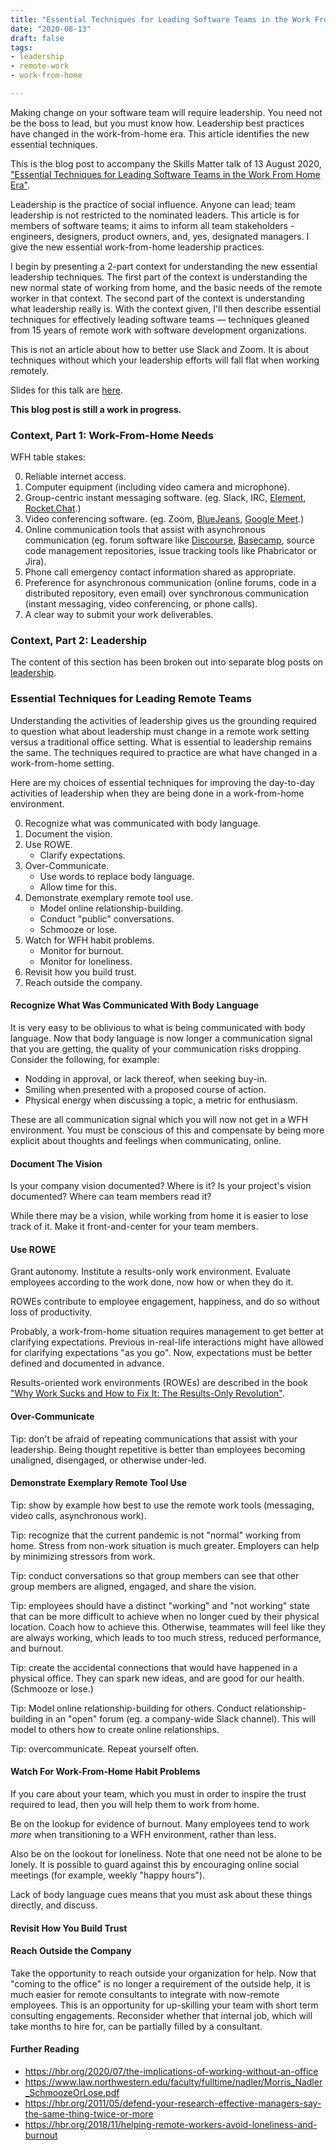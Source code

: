 ```yaml
---
title: "Essential Techniques for Leading Software Teams in the Work From Home Era"
date: "2020-08-13"
draft: false
tags:
- leadership
- remote-work
- work-from-home

---
```


Making change on your software team will require leadership. You need not be
the boss to lead, but you must know how. Leadership best practices have changed
in the work-from-home era. This article identifies the new essential
techniques.

This is the blog post to accompany the Skills Matter talk of 13 August 2020,
["Essential Techniques for Leading Software Teams in the Work From Home Era"](https://skillsmatter.com/meetups/13127-essential-techniques-for-leading-software-teams-in-the-work-from-home-era).

<!--more-->


Leadership is the practice of social influence. Anyone can lead; team
leadership is not restricted to the nominated leaders. This article is for
members of software teams; it aims to inform all team stakeholders - engineers,
designers, product owners, and, yes, designated managers. I give the new
essential work-from-home leadership practices.

I begin by presenting a 2-part context for understanding the new essential
leadership techniques. The first part of the context is understanding the new
normal state of working from home, and the basic needs of the remote worker in
that context. The second part of the context is understanding what leadership
really is. With the context given, I'll then describe essential techniques for
effectively leading software teams — techniques gleaned from 15 years of remote
work with software development organizations.

This is not an article about how to better use Slack and Zoom. It is about
techniques without which your leadership efforts will fall flat when working
remotely.

Slides for this talk are [here](/slides/robinbb-skills-matter-2020-08-13.pdf).

**This blog post is still a work in progress.**


### Context, Part 1: Work-From-Home Needs

WFH table stakes:

0. Reliable internet access.
1. Computer equipment (including video camera and microphone).
2. Group-centric instant messaging software. (eg. Slack, IRC,
   [Element](https://element.io/),
   [Rocket.Chat](https://rocket.chat/).)
3. Video conferencing software. (eg. Zoom,
   [BlueJeans](https://www.bluejeans.com/),
   [Google Meet](https://meet.google.com/).)
4. Online communication tools that assist with asynchronous communication (eg.
   forum software like [Discourse](https://www.discourse.org/),
   [Basecamp](https://basecamp.com), source code management repositories,
   issue tracking tools like Phabricator or Jira).
5. Phone call emergency contact information shared as appropriate.
6. Preference for asynchronous communication (online forums, code in a
   distributed repository, even email) over synchronous communication (instant
   messaging, video conferencing, or phone calls).
7. A clear way to submit your work deliverables.


### Context, Part 2: Leadership

The content of this section has been broken out into separate blog posts on [leadership](/blog/leadership).


### Essential Techniques for Leading Remote Teams

Understanding the activities of leadership gives us the grounding required to
question what about leadership must change in a remote work setting versus a
traditional office setting.  What is essential to leadership remains the same.
The techniques required to practice are what have changed in a work-from-home
setting.

Here are my choices of essential techniques for improving the day-to-day
activities of leadership when they are being done in a work-from-home
environment.

0. Recognize what was communicated with body language.
1. Document the vision.
2. Use ROWE.
   - Clarify expectations.
3. Over-Communicate.
   - Use words to replace body language.
   - Allow time for this.
4. Demonstrate exemplary remote tool use.
   - Model online relationship-building.
   - Conduct "public" conversations.
   - Schmooze or lose.
5. Watch for WFH habit problems.
   - Monitor for burnout.
   - Monitor for loneliness.
6. Revisit how you build trust.
7. Reach outside the company.


#### Recognize What Was Communicated With Body Language

It is very easy to be oblivious to what is being communicated with body
language.  Now that body language is now longer a communication signal that you
are getting, the quality of your communication risks dropping. Consider the
following, for example:

- Nodding in approval, or lack thereof, when seeking buy-in.
- Smiling when presented with a proposed course of action.
- Physical energy when discussing a topic, a metric for enthusiasm.

These are all communication signal which you will now not get in a WFH
environment. You must be conscious of this and compensate by being more
explicit about thoughts and feelings when communicating, online.


#### Document The Vision

Is your company vision documented? Where is it? Is your project's vision
documented? Where can team members read it?

While there may be a vision, while working from home it is easier to lose track
of it. Make it front-and-center for your team members.


#### Use ROWE

Grant autonomy. Institute a results-only work environment. Evaluate employees
according to the work done, now how or when they do it.

ROWEs contribute to employee engagement, happiness, and do so without loss of
productivity.

Probably, a work-from-home situation requires management to get better at
clarifying expectations. Previous in-real-life interactions might have allowed
for clarifying expectations "as you go". Now, expectations must be better
defined and documented in advance.

Results-oriented work environments (ROWEs) are described in the book
["Why Work Sucks and How to Fix It: The Results-Only Revolution"][work-sucks].

[work-sucks]: https://www.amazon.com/Why-Work-Sucks-How-Fix/dp/1591842921


#### Over-Communicate

Tip: don't be afraid of repeating communications that assist with your
leadership. Being thought repetitive is better than employees becoming
unaligned, disengaged, or otherwise under-led.


#### Demonstrate Exemplary Remote Tool Use

Tip: show by example how best to use the remote work tools (messaging, video
calls, asynchronous work).

Tip: recognize that the current pandemic is not "normal" working from home.
Stress from non-work situation is much greater. Employers can help by
minimizing stressors from work.

Tip: conduct conversations so that group members can see that other group
members are aligned, engaged, and share the vision.

Tip: employees should have a distinct "working" and "not working" state that
can be more difficult to achieve when no longer cued by their physical
location. Coach how to achieve this. Otherwise, teammates will feel like they
are always working, which leads to too much stress, reduced performance, and
burnout.

Tip: create the accidental connections that would have happened in a physical
office. They can spark new ideas, and are good for our health.
(Schmooze or lose.)

Tip: Model online relationship-building for others. Conduct
relationship-building in an "open" forum (eg. a company-wide Slack channel).
This will model to others how to create online relationships.

Tip: overcommunicate. Repeat yourself often. 


#### Watch For Work-From-Home Habit Problems

If you care about your team, which you must in order to inspire the trust
required to lead, then you will help them to work from home.

Be on the lookup for evidence of burnout. Many employees tend to work *more*
when transitioning to a WFH environment, rather than less.

Also be on the lookout for loneliness. Note that one need not be alone to be
lonely. It is possible to guard against this by encouraging online social
meetings (for example, weekly "happy hours").

Lack of body language cues means that you must ask about these things directly,
and discuss.

#### Revisit How You Build Trust



#### Reach Outside the Company

Take the opportunity to reach outside your organization for help. Now that
"coming to the office" is no longer a requirement of the outside help, it is
much easier for remote consultants to integrate with now-remote employees. This
is an opportunity for up-skilling your team with short term consulting
engagements. Reconsider whether that internal job, which will take months to
hire for, can be partially filled by a consultant.


#### Further Reading

- https://hbr.org/2020/07/the-implications-of-working-without-an-office
- https://www.law.northwestern.edu/faculty/fulltime/nadler/Morris_Nadler_SchmoozeOrLose.pdf
- https://hbr.org/2011/05/defend-your-research-effective-managers-say-the-same-thing-twice-or-more
- https://hbr.org/2018/11/helping-remote-workers-avoid-loneliness-and-burnout
